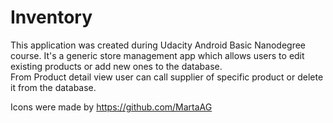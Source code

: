 # Inventory
This application was created during Udacity Android Basic Nanodegree course. 
It's a generic store management app which allows users to edit existing products 
or add new ones to the database.  
From Product detail view user can call supplier of specific product or delete it from the database.


Icons were made by https://github.com/MartaAG 
